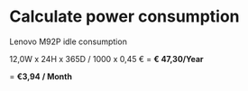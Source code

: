 # Calculate power consumption

Lenovo M92P idle consumption

12,0W x 24H x 365D / 1000 x 0,45 € = **€ 47,30/Year**

= **€3,94 / Month**
